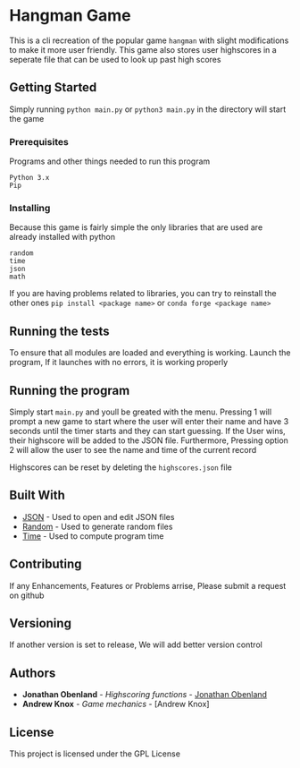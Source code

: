 # Hangman Game

This is a cli recreation of the popular game `hangman` with slight modifications to make it more user friendly. This game also stores user highscores in a seperate file that can be used to look up past high scores

## Getting Started

Simply running `python main.py` or `python3 main.py` in the directory will start the game

### Prerequisites

Programs and other things needed to run this program
```
Python 3.x
Pip
```

### Installing

Because this game is fairly simple the only libraries that are used are already installed with python
```
random
time
json
math
```
If you are having problems related to libraries, you can try to reinstall the other ones
`pip install <package name>`
or
`conda forge <package name>`
## Running the tests

To ensure that all modules are loaded and everything is working. Launch the program, If it launches with no errors, it is working properly 

## Running the program

Simply start `main.py` and youll be greated with the menu. Pressing 1 will prompt a new game to start where the user will enter their name and have 3 seconds until the timer starts and they can start guessing. If the User wins, their highscore will be added to the JSON file. Furthermore, Pressing option 2 will allow the user to see the name and time of the current record 

Highscores can be reset by deleting the `highscores.json` file

## Built With

* [JSON](https://docs.python.org/3/library/json.html) - Used to open and edit JSON files
* [Random](https://docs.python.org/3/library/random.html) - Used to generate random files
* [Time](https://docs.python.org/3/library/time.html) - Used to compute program time
## Contributing

If any Enhancements, Features or Problems arrise, Please submit a request on github

## Versioning

If another version is set to release, We will add better version control

## Authors

* **Jonathan Obenland** - *Highscoring functions* - [Jonathan Obenland](https://github.com/jobenland)
* **Andrew Knox** - *Game mechanics* - [Andrew Knox]

## License

This project is licensed under the GPL License
